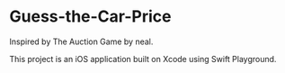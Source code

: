 # Guess-the-Car-Price


Inspired by The Auction Game by neal.

This project is an iOS application built on Xcode using Swift Playground. 
